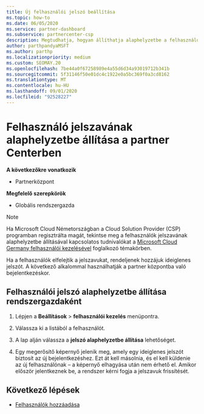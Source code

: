 ```yaml
---
title: Új felhasználói jelszó beállítása
ms.topic: how-to
ms.date: 06/05/2020
ms.service: partner-dashboard
ms.subservice: partnercenter-csp
description: Megtudhatja, hogyan állíthatja alaphelyzetbe a felhasználói jelszavakat a partner Centerben. A felhasználók egy ideiglenes jelszót kapnak a következő alkalommal, amikor bejelentkeznek a partneri központba.
author: parthpandyaMSFT
ms.author: parthp
ms.localizationpriority: medium
ms.custom: SEOMAY.20
ms.openlocfilehash: 7be44a0f67258989e4a55d6d34a93019712b341b
ms.sourcegitcommit: 5f31146f50e01dc4c1922e0a5bc369f0a3cd8162
ms.translationtype: MT
ms.contentlocale: hu-HU
ms.lasthandoff: 09/01/2020
ms.locfileid: "92528227"
---
```

# <a name="reset-a-users-password-in-partner-center"></a>Felhasználó jelszavának alaphelyzetbe állítása a partner Centerben

**A következőkre vonatkozik**

- Partnerközpont
 
**Megfelelő szerepkörök**

- Globális rendszergazda

> [!NOTE]  
> Ha Microsoft Cloud Németországban a Cloud Solution Provider (CSP) programban regisztrálta magát, tekintse meg a felhasználók jelszavának alaphelyzetbe állításával kapcsolatos tudnivalókat a [Microsoft Cloud Germany felhasználói kezelésével](user-management-in-partner-center-for-microsoft-cloud-germany.md) foglalkozó témakörben.

Ha a felhasználók elfelejtik a jelszavukat, rendeljenek hozzájuk ideiglenes jelszót. A következő alkalommal használhatják a partner központba való bejelentkezéskor.

## <a name="reset-a-user-password-as-an-admin"></a>Felhasználói jelszó alaphelyzetbe állítása rendszergazdaként

1. Lépjen a **Beállítások** &gt; **felhasználói kezelés** menüpontra.

2. Válassza ki a listából a felhasználót.

3. A lap alján válassza a **jelszó alaphelyzetbe állítása** lehetőséget.

4. Egy megerősítő képernyő jelenik meg, amely egy ideiglenes jelszót biztosít az új bejelentkezéshez. Ezt át kell másolnia, és el kell küldenie az új felhasználónak – a képernyő elhagyása után nem érhető el. Amikor először jelentkeznek be, a rendszer kérni fogja a jelszavuk frissítését.

## <a name="next-steps"></a>Következő lépések

- [Felhasználók hozzáadása](create-user-accounts-and-set-permissions.md)